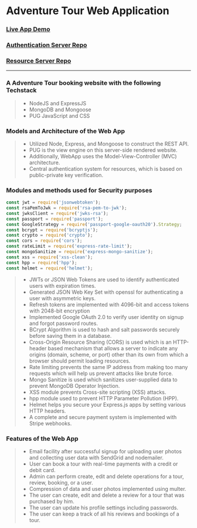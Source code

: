 # Adventure Tour Web Application

### [Live App Demo](https://adventure.up.railway.app/)

### [Authentication Server Repo](https://github.com/yashgupta1299/Central-Authentication.git)

### [Resource Server Repo](https://github.com/yashgupta1299/Adventure-Resources.git)

<hr />

### A Adventure Tour booking website with the following Techstack

> -   NodeJS and ExpressJS
> -   MongoDB and Mongoose
> -   PUG JavaScript and CSS

### Models and Architecture of the Web App

> -   Utilized Node, Express, and Mongoose to construct the REST API.
> -   PUG is the view engine on this server-side rendered website.
> -   Additionally, WebApp uses the Model-View-Controller (MVC) architecture.
> -   Central authentication system for resources, which is based on public-private key verification.

### Modules and methods used for Security purposes

```javascript
const jwt = require('jsonwebtoken');
const rsaPemToJwk = require('rsa-pem-to-jwk');
const jwksClient = require('jwks-rsa');
const passport = require('passport');
const GoogleStrategy = require('passport-google-oauth20').Strategy;
const bcrypt = require('bcryptjs');
const crypto = require('crypto');
const cors = require('cors');
const rateLimit = require('express-rate-limit');
const mongoSanitize = require('express-mongo-sanitize');
const xss = require('xss-clean');
const hpp = require('hpp');
const helmet = require('helmet');
```

> -   JWTs or JSON Web Tokens are used to identify authenticated users with expiration times.
> -   Generated JSON Web Key Set with openssl for authenticating a user with asymmetric keys.
> -   Refresh tokens are implemented with 4096-bit and access tokens with 2048-bit encryption
> -   Implemented Google OAuth 2.0 to verify user identity on signup and forgot password routes.
> -   BCrypt Algorithm is used to hash and salt passwords securely before saving them in a database.
> -   Cross-Origin Resource Sharing (CORS) is used which is an HTTP-header based mechanism that allows a server to indicate any origins (domain, scheme, or port) other than its own from which a browser should permit loading resources.
> -   Rate limiting prevents the same IP address from making too many requests which will help us prevent attacks like brute force.
> -   Mongo Sanitize is used which sanitizes user-supplied data to prevent MongoDB Operator Injection.
> -   XSS module prevents Cross-site scripting (XSS) attacks.
> -   hpp module used to prevent HTTP Parameter Pollution (HPP).
> -   Helmet helps you secure your Express.js apps by setting various HTTP headers.
> -   A complete and secure payment system is implemented with Stripe webhooks.

### Features of the Web App

> -   Email facility after successful signup for uploading user photos and collecting user data with SendGrid and nodemailer.
> -   User can book a tour with real-time payments with a credit or debit card.
> -   Admin can perform create, edit and delete operations for a tour, review, booking, or a user.
> -   Compression of data and user photos implemented using multer.
> -   The user can create, edit and delete a review for a tour that was purchased by him.
> -   The user can update his profile settings including passwords.
> -   The user can keep a track of all his reviews and bookings of a tour.
